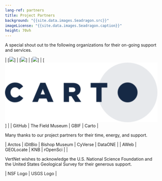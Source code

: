 ```yaml
---
lang-ref: partners
title: Project Partners
background: "{{site.data.images.Seadragon.src}}"
imageLicense: "{{site.data.images.Seadragon.caption}}"
height: 70vh
---
```


A special shout out to the following organizations for their on-going support and services.

| [![](GitHub-Octocat-361x300.png)] | [![](field-museum-logo-300x300.png)] | [![](/assets/GBIF-2015-300x199.png)] | [![](/assets/images/CARTO-logo-positive-767x300.png)] |
| GitHub | The Field Museum | GBIF | Carto |


Many thanks to our project partners for their time, energy, and support.

| Arctos | iDitBio | Bishop Museum | CyVerse | DataONE |
| AWeb | GEOLocate | KNB | rOpenSci |  |

VertNet wishes to acknowledge the U.S. National Science Foundation and the United States Geological Survey for their generous support.

| NSF Logo | USGS Logo |
